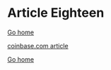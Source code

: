 # Article Eighteen
[Go home](/index.html)

[coinbase.com article](https://www.coinbase.com/learn/crypto-basics/plp-what-is-nft)

[Go home](/index.html)
